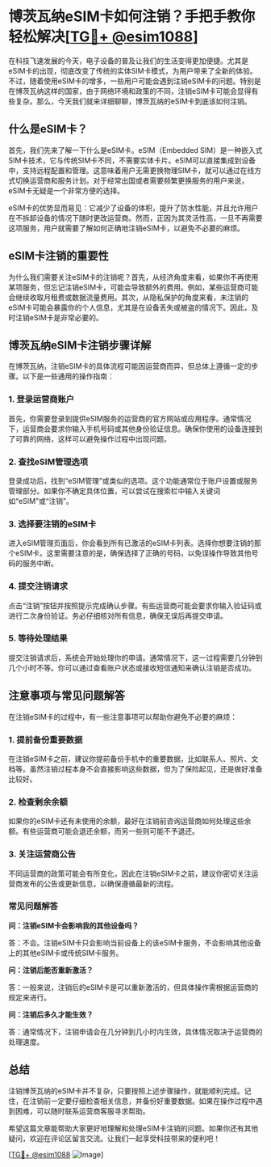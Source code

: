 # 博茨瓦纳eSIM卡如何注销？手把手教你轻松解决[[TG💪+ @esim1088](https://t.me/s/esim1088)]

在科技飞速发展的今天，电子设备的普及让我们的生活变得更加便捷。尤其是eSIM卡的出现，彻底改变了传统的实体SIM卡模式，为用户带来了全新的体验。不过，随着使用eSIM卡的增多，一些用户可能会遇到注销eSIM卡的问题。特别是在博茨瓦纳这样的国家，由于网络环境和政策的不同，注销eSIM卡可能会显得有些复杂。那么，今天我们就来详细聊聊，博茨瓦纳的eSIM卡到底该如何注销。

## 什么是eSIM卡？

首先，我们先来了解一下什么是eSIM卡。eSIM（Embedded SIM）是一种嵌入式SIM卡技术，它与传统SIM卡不同，不需要实体卡片。eSIM可以直接集成到设备中，支持远程配置和管理。这意味着用户无需更换物理SIM卡，就可以通过在线方式切换运营商和服务计划。对于经常出国或者需要频繁更换服务的用户来说，eSIM卡无疑是一个非常方便的选择。

eSIM卡的优势显而易见：它减少了设备的体积，提升了防水性能，并且允许用户在不拆卸设备的情况下随时更改运营商。然而，正因为其灵活性高，一旦不再需要这项服务，用户就需要了解如何正确地注销eSIM卡，以避免不必要的麻烦。

## eSIM卡注销的重要性

为什么我们需要关注eSIM卡的注销呢？首先，从经济角度来看，如果你不再使用某项服务，但忘记注销eSIM卡，可能会导致额外的费用。例如，某些运营商可能会继续收取月租费或数据流量费用。其次，从隐私保护的角度来看，未注销的eSIM卡可能会暴露你的个人信息，尤其是在设备丢失或被盗的情况下。因此，及时注销eSIM卡是非常必要的。

## 博茨瓦纳eSIM卡注销步骤详解

在博茨瓦纳，注销eSIM卡的具体流程可能因运营商而异，但总体上遵循一定的步骤。以下是一些通用的操作指南：

### 1. 登录运营商账户

首先，你需要登录到提供eSIM服务的运营商的官方网站或应用程序。通常情况下，运营商会要求你输入手机号码或其他身份验证信息。确保你使用的设备连接到了可靠的网络，这样可以避免操作过程中出现问题。

### 2. 查找eSIM管理选项

登录成功后，找到“eSIM管理”或类似的选项。这个功能通常位于账户设置或服务管理部分。如果你不确定具体位置，可以尝试在搜索栏中输入关键词如“eSIM”或“注销”。

### 3. 选择要注销的eSIM卡

进入eSIM管理页面后，你会看到所有已激活的eSIM卡列表。选择你想要注销的那个eSIM卡。这里需要注意的是，确保选择了正确的号码，以免误操作导致其他号码的服务中断。

### 4. 提交注销请求

点击“注销”按钮并按照提示完成确认步骤。有些运营商可能会要求你输入验证码或进行二次身份验证。务必仔细核对所有信息，确保无误后再提交申请。

### 5. 等待处理结果

提交注销请求后，系统会开始处理你的申请。通常情况下，这一过程需要几分钟到几个小时不等。你可以通过查看账户状态或接收短信通知来确认注销是否成功。

## 注意事项与常见问题解答

在注销eSIM卡的过程中，有一些注意事项可以帮助你避免不必要的麻烦：

### 1. 提前备份重要数据

在注销eSIM卡之前，建议你提前备份手机中的重要数据，比如联系人、照片、文档等。虽然注销过程本身不会直接影响这些数据，但为了保险起见，还是做好准备比较好。

### 2. 检查剩余余额

如果你的eSIM卡还有未使用的余额，最好在注销前咨询运营商如何处理这些余额。有些运营商可能会退还余额，而另一些则可能不予退还。

### 3. 关注运营商公告

不同运营商的政策可能会有所变化，因此在注销eSIM卡之前，建议你密切关注运营商发布的公告或更新信息，以确保遵循最新的流程。

### 常见问题解答

**问：注销eSIM卡会影响我的其他设备吗？**

答：不会。注销eSIM卡只会影响当前设备上的该eSIM卡服务，不会影响其他设备上的其他eSIM卡或传统SIM卡服务。

**问：注销后能否重新激活？**

答：一般来说，注销后的eSIM卡是可以重新激活的，但具体操作需根据运营商的规定来进行。

**问：注销后多久才能生效？**

答：通常情况下，注销申请会在几分钟到几小时内生效，具体情况取决于运营商的处理速度。

## 总结

注销博茨瓦纳的eSIM卡并不复杂，只要按照上述步骤操作，就能顺利完成。记住，在注销前一定要仔细检查相关信息，并备份好重要数据。如果在操作过程中遇到困难，可以随时联系运营商客服寻求帮助。

希望这篇文章能帮助大家更好地理解和处理eSIM卡注销的问题。如果你还有其他疑问，欢迎在评论区留言交流。让我们一起享受科技带来的便利吧！

[[TG💪+ @esim1088](https://t.me/s/esim1088) ![Image](https://i.postimg.cc/4NQfJmqS/Snipaste-2025-05-13-00-14-12.png)]